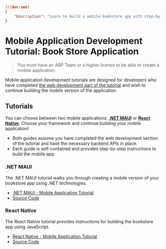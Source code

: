 ```json
//[doc-seo]
{
    "Description": "Learn to build a mobile bookstore app with step-by-step tutorials for .NET MAUI or React Native, following your web development journey!"
}
```

# Mobile Application Development Tutorial: Book Store Application

> You must have an ABP Team or a higher license to be able to create a mobile application.

Mobile application development tutorials are designed for developers who have completed [the web development part of the tutorial](../book-store/index.md) and wish to continue building the mobile version of the application. 

## Tutorials

You can choose between two mobile applications: [**.NET MAUI**](../../framework/ui/maui/index.md) or [**React Native**](../../framework/ui/react-native/index.md). Choose your framework and continue building your mobile application!

- Both guides assume you have completed the web development section of the tutorial and have the necessary backend APIs in place.
- Each guide is self-contained and provides step-by-step instructions to build the mobile app.

### .NET MAUI

The .NET MAUI tutorial walks you through creating a mobile version of your bookstore app using .NET technologies.

* [.NET MAUI - Mobile Application Tutorial](./maui/index.md)
* [Source Code](https://abp.io/Account/Login?returnUrl=/api/download/samples/bookstore-maui-efcore-mobile)

### React Native

The React Native tutorial provides instructions for building the bookstore app using JavaScript.

* [React Native - Mobile Application Tutorial](./react-native/index.md)
* [Source Code](https://abp.io/Account/Login?returnUrl=/api/download/samples/bookstore-react-native-mongodb)